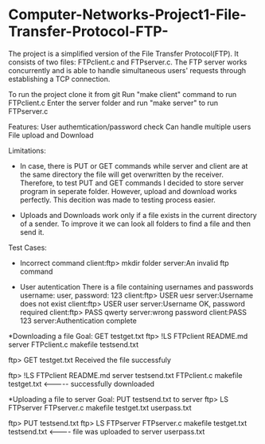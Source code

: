 # Computer-Networks-Project1-File-Transfer-Protocol-FTP-
The project is a simplified version of the File Transfer Protocol(FTP). It consists of two files: FTPclient.c and FTPserver.c. 
The FTP server works concurrently and is able to handle simultaneous users' requests through establishing a TCP connection.


To run the project clone it from git
Run "make client" command to run FTPclient.c
Enter the server folder and run "make server" to run FTPserver.c

Features:
User authemtication/password check
Can handle multiple users
File upload and Download


Limitations:
* In case, there is PUT or GET commands while server and client are at the same directory the file will get overwritten by the receiver. Therefore, to test PUT and GET commands I decided to store server program in seperate folder. However, upload and download works perfectly. This decition was made to testing process easier.

* Uploads and Downloads work only if a file exists in the current directory of a sender. To improve it we can look all folders to find a file and then send it.


Test Cases:
* Incorrect command
  client:ftp> mkdir folder
  server:An invalid ftp command

* User autentication
 There is a file containing usernames and passwords
 username: user, password: 123
 client:ftp> USER uesr
 server:Username does not exist
 client:ftp> USER user
 server:Username OK, password required
 client:ftp> PASS qwerty
 server:wrong password
 client:PASS 123
 server:Authentication complete
 
 
 *Downloading a file
  Goal: GET testget.txt
ftp> !LS
FTPclient	README.md	server
FTPclient.c	makefile	testsend.txt

ftp> GET testget.txt
Received the file successfuly

ftp> !LS
FTPclient	README.md	server		testsend.txt
FTPclient.c	makefile	testget.txt    <----- successfully downloaded

 
 *Uploading a file to server
  Goal: PUT testsend.txt to server
ftp> LS 
FTPserver
FTPserver.c
makefile
testget.txt
userpass.txt

ftp> PUT testsend.txt
ftp> LS
FTPserver
FTPserver.c
makefile
testget.txt
testsend.txt   <---- file was uploaded to server
userpass.txt






